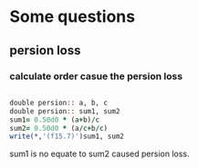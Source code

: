 # Some questions

## persion loss

### calculate order casue the persion loss
  
```fortran

double persion:: a, b, c
double persion:: sum1, sum2 
sum1= 0.50d0 * (a+b)/c
sum2= 0.50d0 * (a/c+b/c)
write(*,'(f15.7)')sum1, sum2

```

sum1 is no equate to sum2 caused persion loss.  
